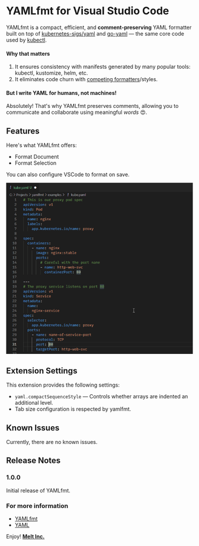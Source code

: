 # YAMLfmt for Visual Studio Code

YAMLfmt is a compact, efficient, and **comment-preserving** YAML formatter built on top of [kubernetes-sigs/yaml](https://github.com/kubernetes-sigs/yaml) and [go-yaml](https://github.com/go-yaml/yaml) — the same core code used by [kubectl](https://kubernetes.io/docs/reference/kubectl/kubectl/).

#### Why that matters

1. It ensures consistency with manifests generated by many popular tools: kubectl, kustomize, helm, etc.
1. It eliminates code churn with [competing formatters](https://github.com/prettier/prettier/issues/12385#issuecomment-1147958026)/styles.

#### But I write YAML for humans, not machines!

Absolutely! That's why YAMLfmt preserves comments, allowing you to communicate and collaborate using meaningful _words_ 😍.

## Features

Here's what YAMLfmt offers:

 - Format Document
 - Format Selection

You can also configure VSCode to format on save.

![YAMLfmt Demo](docs/demo.gif)

## Extension Settings

This extension provides the following settings:

* `yaml.compactSequenceStyle` — Controls whether arrays are indented an additional level.
* Tab size configuration is respected by yamlfmt.

## Known Issues

Currently, there are no known issues.

## Release Notes

### 1.0.0

Initial release of YAMLfmt.

### For more information

* [YAMLfmt](http://github.com/melt-inc/yamlfmt)
* [YAML](https://yaml.org/)

Enjoy! **[Melt Inc.](https://github.com/melt-inc)**
